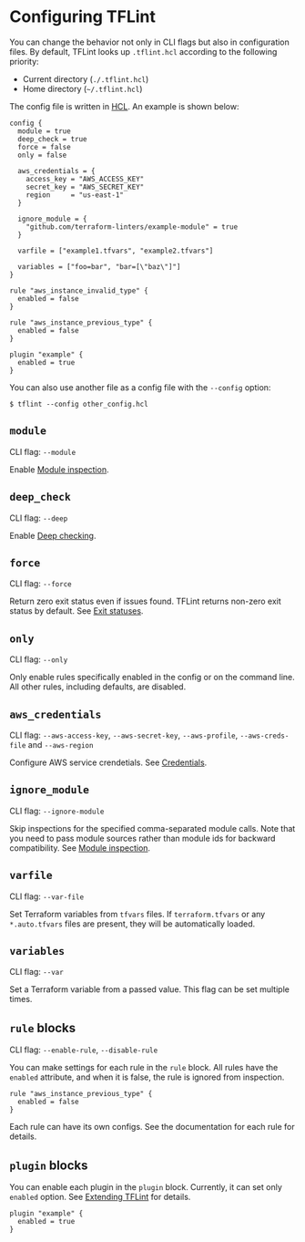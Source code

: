 # Configuring TFLint

You can change the behavior not only in CLI flags but also in configuration files. By default, TFLint looks up `.tflint.hcl` according to the following priority:

- Current directory (`./.tflint.hcl`)
- Home directory (`~/.tflint.hcl`)

The config file is written in [HCL](https://github.com/hashicorp/hcl/tree/hcl2). An example is shown below:

```hcl
config {
  module = true
  deep_check = true
  force = false
  only = false

  aws_credentials = {
    access_key = "AWS_ACCESS_KEY"
    secret_key = "AWS_SECRET_KEY"
    region     = "us-east-1"
  }

  ignore_module = {
    "github.com/terraform-linters/example-module" = true
  }

  varfile = ["example1.tfvars", "example2.tfvars"]

  variables = ["foo=bar", "bar=[\"baz\"]"]
}

rule "aws_instance_invalid_type" {
  enabled = false
}

rule "aws_instance_previous_type" {
  enabled = false
}

plugin "example" {
  enabled = true
}
```

You can also use another file as a config file with the `--config` option:

```
$ tflint --config other_config.hcl
```

## `module`

CLI flag: `--module`

Enable [Module inspection](advanced.md#module-inspection).

## `deep_check`

CLI flag: `--deep`

Enable [Deep checking](advanced.md#deep-checking).

## `force`

CLI flag: `--force`

Return zero exit status even if issues found. TFLint returns non-zero exit status by default. See [Exit statuses](../../README.md#exit-statuses).

## `only`

CLI flag: `--only`

Only enable rules specifically enabled in the config or on the command line. All other rules, including defaults, are disabled.

## `aws_credentials`

CLI flag: `--aws-access-key`, `--aws-secret-key`, `--aws-profile`, `--aws-creds-file` and `--aws-region`

Configure AWS service crendetials. See [Credentials](credentials.md).

## `ignore_module`

CLI flag: `--ignore-module`

Skip inspections for the specified comma-separated module calls. Note that you need to pass module sources rather than module ids for backward compatibility. See [Module inspection](advanced.md#module-inspection).

## `varfile`

CLI flag: `--var-file`

Set Terraform variables from `tfvars` files. If `terraform.tfvars` or any `*.auto.tfvars` files are present, they will be automatically loaded.

## `variables`

CLI flag: `--var`

Set a Terraform variable from a passed value. This flag can be set multiple times.

## `rule` blocks

CLI flag: `--enable-rule`, `--disable-rule`

You can make settings for each rule in the `rule` block. All rules have the `enabled` attribute, and when it is false, the rule is ignored from inspection.

```hcl
rule "aws_instance_previous_type" {
  enabled = false
}
```

Each rule can have its own configs. See the documentation for each rule for details.

## `plugin` blocks

You can enable each plugin in the `plugin` block. Currently, it can set only `enabled` option. See [Extending TFLint](extend.md) for details.

```
plugin "example" {
  enabled = true
}
```
